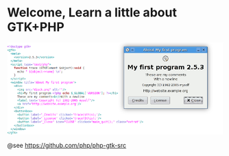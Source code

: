 
# Welcome, Learn a little about GTK+PHP


<img src="https://raw.githubusercontent.com/gtkphp/.github/main/profile/gtkml.png" />

@see https://github.com/php/php-gtk-src
